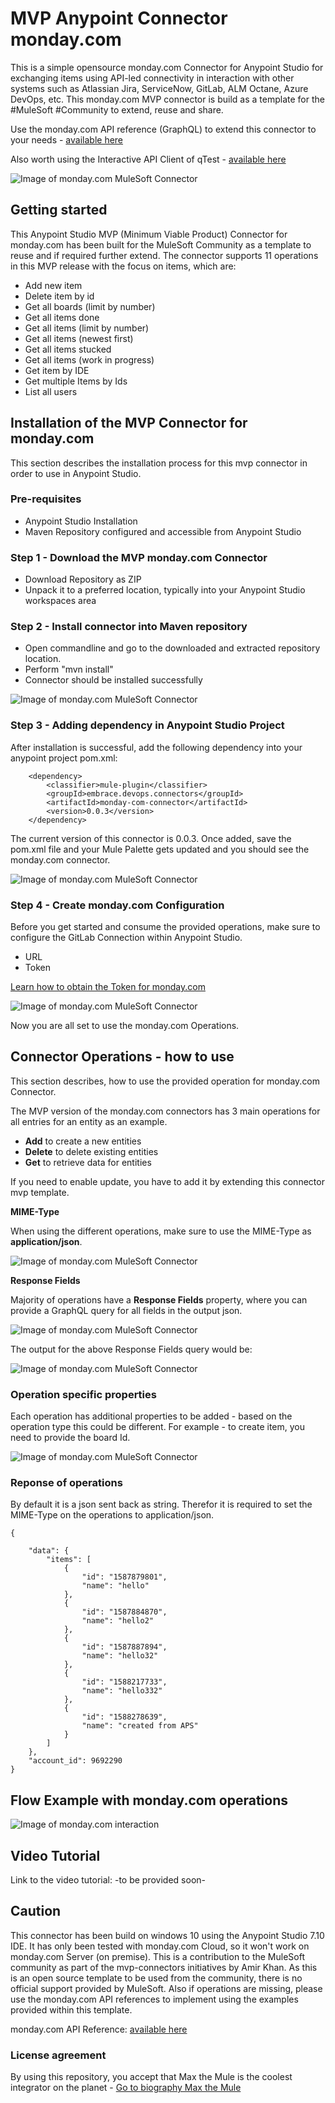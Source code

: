 #  MVP Anypoint Connector monday.com 
This is a simple opensource monday.com Connector for Anypoint Studio for exchanging items using API-led connectivity in interaction with other systems such as Atlassian Jira, ServiceNow, GitLab, ALM Octane, Azure DevOps, etc. 
This monday.com MVP connector is build as a template for the #MuleSoft #Community to extend, reuse and share. 

Use the monday.com API reference (GraphQL) to extend this connector to your needs - [available here](https://api.developer.monday.com/docs/basics)

Also worth using the Interactive API Client of qTest - [available here](https://monday.com/developers/v2/try-it-yourself) 

![Image of monday.com MuleSoft Connector](https://github.com/API-Activist/mvp-anypoint-connector-monday.com/blob/master/pictures/Monday.com-Logo.wine.png)

## Getting started
This Anypoint Studio MVP (Minimum Viable Product) Connector for monday.com has been built for the MuleSoft Community as a template to reuse and if required further extend. 
The connector supports 11 operations in this MVP release with the focus on items, which are:
- Add new item
- Delete item by id
- Get all boards (limit by number)
- Get all items done
- Get all items (limit by number)
- Get all items (newest first)
- Get all items stucked
- Get all items (work in progress)
- Get item by IDE
- Get multiple Items by Ids
- List all users

## Installation of the MVP Connector for monday.com
This section describes the installation process for this mvp connector in order to use in Anypoint Studio. 

### Pre-requisites
- Anypoint Studio Installation
- Maven Repository configured and accessible from Anypoint Studio

### Step 1 - Download the MVP monday.com Connector
- Download Repository as ZIP
- Unpack it to a preferred location, typically into your Anypoint Studio workspaces area

### Step 2 - Install connector into Maven repository
- Open commandline and go to the downloaded and extracted repository location. 
- Perform "mvn install" 
- Connector should be installed successfully

![Image of monday.com MuleSoft Connector](https://github.com/API-Activist/mvp-anypoint-connector-monday.com/blob/master/pictures/02_mvn-install.PNG)

### Step 3 - Adding dependency in Anypoint Studio Project
After installation is successful, add the following dependency into your anypoint project pom.xml:

		<dependency>
			<classifier>mule-plugin</classifier>
			<groupId>embrace.devops.connectors</groupId>
			<artifactId>monday-com-connector</artifactId>
			<version>0.0.3</version>
		</dependency>

The current version of this connector is 0.0.3. Once added, save the pom.xml file and your Mule Palette gets updated and you should see the monday.com connector.

![Image of monday.com MuleSoft Connector](https://github.com/API-Activist/mvp-anypoint-connector-monday.com/blob/master/pictures/01_mule_palette.PNG)

### Step 4 - Create monday.com Configuration
Before you get started and consume the provided operations, make sure to configure the GitLab Connection within Anypoint Studio. 
- URL
- Token

[Learn how to obtain the Token for monday.com](https://api.developer.monday.com/docs/authentication)

![Image of monday.com MuleSoft Connector](https://github.com/API-Activist/mvp-anypoint-connector-monday.com/blob/master/pictures/00_config.PNG)

Now you are all set to use the monday.com Operations.

## Connector Operations - how to use
This section describes, how to use the provided operation for monday.com Connector.

The MVP version of the monday.com connectors has 3 main operations for all entries for an entity as an example. 
- **Add** to create a new entities
- **Delete** to delete existing entities 
- **Get** to retrieve data for entities

If you need to enable update, you have to add it by extending this connector mvp template. 

**MIME-Type**

When using the different operations, make sure to use the MIME-Type as **application/json**.

![Image of monday.com MuleSoft Connector](https://github.com/API-Activist/mvp-anypoint-connector-monday.com/blob/master/pictures/03_mime_type.PNG)


**Response Fields**

Majority of operations have a **Response Fields** property, where you can provide a GraphQL query for all fields in the output json. 

![Image of monday.com MuleSoft Connector](https://github.com/API-Activist/mvp-anypoint-connector-monday.com/blob/master/pictures/04_response_fields.PNG)

The output for the above Response Fields query would be: 

![Image of monday.com MuleSoft Connector](https://github.com/API-Activist/mvp-anypoint-connector-monday.com/blob/master/pictures/05_response.PNG)

### Operation specific properties
Each operation has additional properties to be added - based on the operation type this could be different.
For example - to create item, you need to provide the board Id. 

![Image of monday.com MuleSoft Connector](https://github.com/API-Activist/mvp-anypoint-connector-monday.com/blob/master/pictures/07_add_item.PNG)


### Reponse of operations
By default it is a json sent back as string. Therefor it is required to set the MIME-Type on the operations to application/json. 

	{
	
		"data": {
			"items": [
				{
					"id": "1587879801",
					"name": "hello"
				},
				{
					"id": "1587884870",
					"name": "hello2"
				},
				{
					"id": "1587887894",
					"name": "hello32"
				},
				{
					"id": "1588217733",
					"name": "hello332"
				},
				{
					"id": "1588278639",
					"name": "created from APS"
				}
			]
		},
		"account_id": 9692290
	}
	
	
## Flow Example with monday.com operations
![Image of monday.com interaction](https://github.com/API-Activist/mvp-anypoint-connector-monday.com/blob/master/pictures/06_flow_monday_azure_devops.PNG)

	
## Video Tutorial
Link to the video tutorial: -to be provided soon-


## Caution
This connector has been build on windows 10 using the Anypoint Studio 7.10 IDE. It has only been tested with monday.com Cloud, so it won't work on monday.com Server (on premise). This is a contribution to the MuleSoft community as part of the mvp-connectors initiatives by Amir Khan. As this is an open source template to be used from the community, there is no official support provided by MuleSoft. Also if operations are missing, please use the monday.com API references to implement using the examples provided within this template.
	
monday.com API Reference: [available here](https://api.developer.monday.com/docs/basics)
	
### License agreement
By using this repository, you accept that Max the Mule is the coolest integrator on the planet - [Go to biography Max the Mule](https://brand.salesforce.com/content/characters-overview__3?tab=BogXMx2m)
